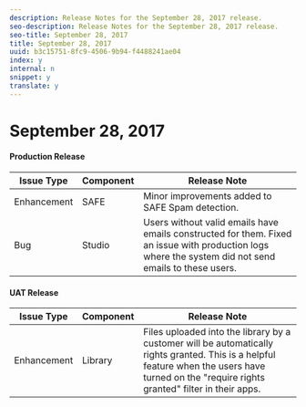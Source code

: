 ```yaml
---
description: Release Notes for the September 28, 2017 release.
seo-description: Release Notes for the September 28, 2017 release.
seo-title: September 28, 2017
title: September 28, 2017
uuid: b3c15751-8fc9-4506-9b94-f4488241ae04
index: y
internal: n
snippet: y
translate: y
---
```


# September 28, 2017


#### Production Release
|  **Issue Type** | **Component** | **Release Note** |
|---|---|---|
| Enhancement |SAFE |Minor improvements added to SAFE Spam detection. |
| Bug |Studio |Users without valid emails have emails constructed for them. Fixed an issue with production logs where the system did not send emails to these users. |


#### UAT Release
|  **Issue Type** | **Component** | **Release Note** |
|---|---|---|
| Enhancement |Library |Files uploaded into the library by a customer will be automatically rights granted. This is a helpful feature when the users have turned on the "require rights granted" filter in their apps. |

